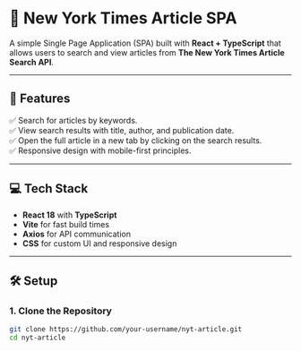 # 📰 New York Times Article SPA

A simple Single Page Application (SPA) built with **React + TypeScript** that allows users to search and view articles from **The New York Times Article Search API**.

---

## 🚀 **Features**

✅ Search for articles by keywords.  
✅ View search results with title, author, and publication date.  
✅ Open the full article in a new tab by clicking on the search results.  
✅ Responsive design with mobile-first principles.

---

## 💻 **Tech Stack**

- **React 18** with **TypeScript**  
- **Vite** for fast build times  
- **Axios** for API communication  
- **CSS** for custom UI and responsive design  

---

## 🛠️ **Setup**

### 1. Clone the Repository
```bash
git clone https://github.com/your-username/nyt-article.git
cd nyt-article
